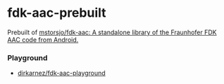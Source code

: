 fdk-aac-prebuilt
================
Prebuilt of [mstorsjo/fdk-aac: A standalone library of the Fraunhofer FDK AAC code from Android.](https://github.com/mstorsjo/fdk-aac)

### Playground
- [dirkarnez/fdk-aac-playground](https://github.com/dirkarnez/fdk-aac-playground)